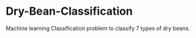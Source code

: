 # Dry-Bean-Classification
Machine learning Classification problem to classify 7 types of dry beans.
